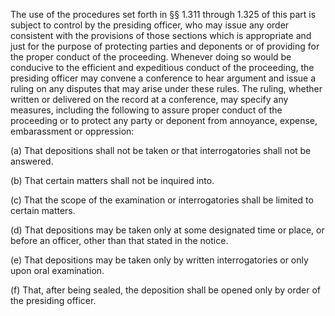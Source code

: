 The use of the procedures set forth in §§ 1.311 through 1.325 of this part is subject to control by the presiding officer, who may issue any order consistent with the provisions of those sections which is appropriate and just for the purpose of protecting parties and deponents or of providing for the proper conduct of the proceeding. Whenever doing so would be conducive to the efficient and expeditious conduct of the proceeding, the presiding officer may convene a conference to hear argument and issue a ruling on any disputes that may arise under these rules. The ruling, whether written or delivered on the record at a conference, may specify any measures, including the following to assure proper conduct of the proceeding or to protect any party or deponent from annoyance, expense, embarassment or oppression:

(a) That depositions shall not be taken or that interrogatories shall not be answered.

(b) That certain matters shall not be inquired into.

(c) That the scope of the examination or interrogatories shall be limited to certain matters.

(d) That depositions may be taken only at some designated time or place, or before an officer, other than that stated in the notice.

(e) That depositions may be taken only by written interrogatories or only upon oral examination.

(f) That, after being sealed, the deposition shall be opened only by order of the presiding officer.

